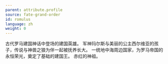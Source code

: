 ```yaml
---
parent: attribute.profile
source: fate-grand-order
id: romulus
language: zh
weight: 0
---
```


古代罗马建国神话中登场的建国英雄。
军神玛尔斯与美丽的公主西尔维亚的孩子，传说与神兽之狼为伴一起被抚养长大。
一统地中海周边国家，为罗马帝国的永恒荣光，奠定了基础的建国王。
赤红的神祖。
